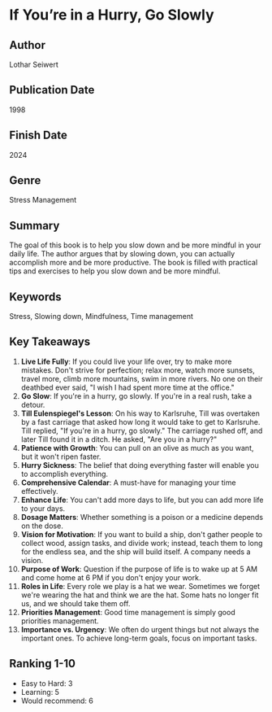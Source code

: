 # If You’re in a Hurry, Go Slowly

## Author
Lothar Seiwert

## Publication Date
1998

## Finish Date
2024

## Genre
Stress Management

## Summary
The goal of this book is to help you slow down and be more mindful in your daily life. The author argues that by slowing down, you can actually accomplish more and be more productive. The book is filled with practical tips and exercises to help you slow down and be more mindful.

## Keywords
Stress, Slowing down, Mindfulness, Time management

## Key Takeaways
1. **Live Life Fully**: If you could live your life over, try to make more mistakes. Don't strive for perfection; relax more, watch more sunsets, travel more, climb more mountains, swim in more rivers. No one on their deathbed ever said, "I wish I had spent more time at the office."
2. **Go Slow**: If you're in a hurry, go slowly. If you're in a real rush, take a detour.
3. **Till Eulenspiegel's Lesson**: On his way to Karlsruhe, Till was overtaken by a fast carriage that asked how long it would take to get to Karlsruhe. Till replied, "If you're in a hurry, go slowly." The carriage rushed off, and later Till found it in a ditch. He asked, "Are you in a hurry?"
4. **Patience with Growth**: You can pull on an olive as much as you want, but it won't ripen faster.
5. **Hurry Sickness**: The belief that doing everything faster will enable you to accomplish everything.
6. **Comprehensive Calendar**: A must-have for managing your time effectively.
7. **Enhance Life**: You can't add more days to life, but you can add more life to your days.
8. **Dosage Matters**: Whether something is a poison or a medicine depends on the dose.
9. **Vision for Motivation**: If you want to build a ship, don't gather people to collect wood, assign tasks, and divide work; instead, teach them to long for the endless sea, and the ship will build itself. A company needs a vision.
10. **Purpose of Work**: Question if the purpose of life is to wake up at 5 AM and come home at 6 PM if you don't enjoy your work.
11. **Roles in Life**: Every role we play is a hat we wear. Sometimes we forget we're wearing the hat and think we are the hat. Some hats no longer fit us, and we should take them off.
12. **Priorities Management**: Good time management is simply good priorities management.
13. **Importance vs. Urgency**: We often do urgent things but not always the important ones. To achieve long-term goals, focus on important tasks.

## Ranking 1-10
- Easy to Hard: 3
- Learning: 5
- Would recommend: 6
